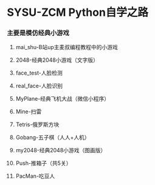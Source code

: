 # SYSU-ZCM Python自学之路 

### 主要是模仿经典小游戏

1. mai_shu-B站up主麦叔编程教程中的小游戏

2. 2048-经典2048小游戏（文字版）

3. face_test-人脸检测

4. real_face-人脸识别

5. MyPlane-经典飞机大战（微信小程序）

6. Mine-扫雷

7. Tetris-俄罗斯方块

8. Gobang-五子棋（人人+人机）

9. my2048-经典2048小游戏（图画版）

10. Push-推箱子（共5关）

11. PacMan-吃豆人
